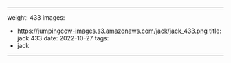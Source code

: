 
---
weight: 433
images:
- https://jumpingcow-images.s3.amazonaws.com/jack/jack_433.png
title: jack 433
date: 2022-10-27
tags:
- jack
---
